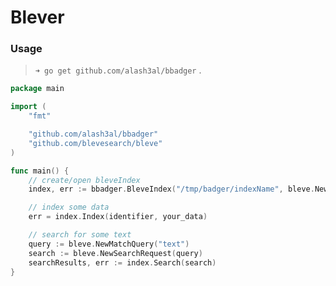 Blever
=====================

### Usage

> `➜ go get github.com/alash3al/bbadger` .

```go
package main

import (
	"fmt"

	"github.com/alash3al/bbadger"
	"github.com/blevesearch/bleve"
)

func main() {
	// create/open bleveIndex
	index, err := bbadger.BleveIndex("/tmp/badger/indexName", bleve.NewIndexMapping())

    // index some data
    err = index.Index(identifier, your_data)

    // search for some text
    query := bleve.NewMatchQuery("text")
    search := bleve.NewSearchRequest(query)
    searchResults, err := index.Search(search)
}

```
